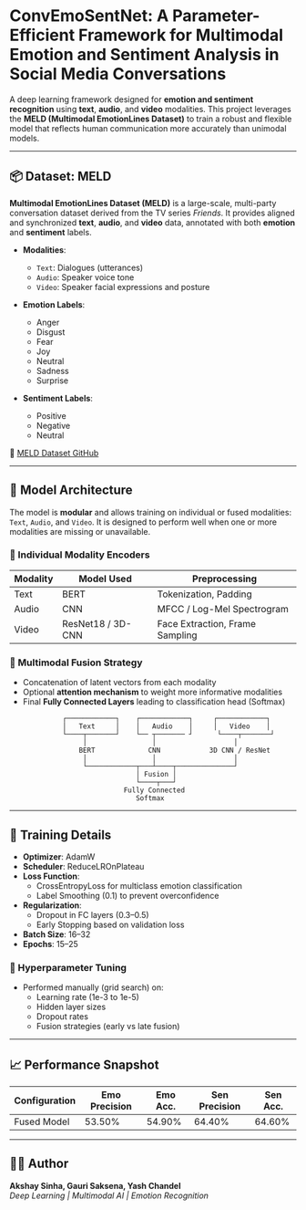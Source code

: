 # ConvEmoSentNet: A Parameter-Efficient Framework for Multimodal Emotion and Sentiment Analysis in Social Media Conversations

A deep learning framework designed for **emotion and sentiment recognition** using **text**, **audio**, and **video** modalities. This project leverages the **MELD (Multimodal EmotionLines Dataset)** to train a robust and flexible model that reflects human communication more accurately than unimodal models.

---

## 📦 Dataset: MELD

**Multimodal EmotionLines Dataset (MELD)** is a large-scale, multi-party conversation dataset derived from the TV series *Friends*. It provides aligned and synchronized **text**, **audio**, and **video** data, annotated with both **emotion** and **sentiment** labels.

- **Modalities**:  
  - `Text`: Dialogues (utterances)  
  - `Audio`: Speaker voice tone  
  - `Video`: Speaker facial expressions and posture

- **Emotion Labels**:  
  - Anger  
  - Disgust  
  - Fear  
  - Joy  
  - Neutral  
  - Sadness  
  - Surprise  

- **Sentiment Labels**:  
  - Positive  
  - Negative  
  - Neutral  

🔗 [MELD Dataset GitHub](https://github.com/declare-lab/MELD)

---

## 🧠 Model Architecture

The model is **modular** and allows training on individual or fused modalities: `Text`, `Audio`, and `Video`. It is designed to perform well when one or more modalities are missing or unavailable.

### 🔹 Individual Modality Encoders

| Modality | Model Used         | Preprocessing                  |
|----------|--------------------|--------------------------------|
| Text     | BERT               | Tokenization, Padding          |
| Audio    | CNN                | MFCC / Log-Mel Spectrogram     |
| Video    | ResNet18 / 3D-CNN  | Face Extraction, Frame Sampling|

### 🔹 Multimodal Fusion Strategy

- Concatenation of latent vectors from each modality  
- Optional **attention mechanism** to weight more informative modalities  
- Final **Fully Connected Layers** leading to classification head (Softmax)

```
             ┌────────────┐    ┌────────────┐     ┌────────────┐
             │   Text     │    │   Audio    │     │   Video    │
             └────┬───────┘    └── ┬─────── ┘      └────┬───────┘
                  │                │                   │
                 BERT             CNN            3D CNN / ResNet
                  │                │                   │
                  └────────────┬───┴────┬──────────────┘
                               │ Fusion │
                               └────┬───┘
                            Fully Connected
                               Softmax
```

---

## 🧪 Training Details

- **Optimizer**: AdamW  
- **Scheduler**: ReduceLROnPlateau  
- **Loss Function**:  
  - CrossEntropyLoss for multiclass emotion classification  
  - Label Smoothing (0.1) to prevent overconfidence  
- **Regularization**:  
  - Dropout in FC layers (0.3–0.5)  
  - Early Stopping based on validation loss  
- **Batch Size**: 16–32  
- **Epochs**: 15–25  

### 🧵 Hyperparameter Tuning

- Performed manually (grid search) on:
  - Learning rate (1e-3 to 1e-5)  
  - Hidden layer sizes  
  - Dropout rates  
  - Fusion strategies (early vs late fusion)

---

## 📈 Performance Snapshot

| Configuration          | Emo Precision | Emo Acc. | Sen Precision | Sen Acc. |
|------------------------|---------------|----------|---------------|----------|
| Fused Model            | 53.50%        | 54.90%   | 64.40%        | 64.60%   |

---

## 🧑‍💻 Author

**Akshay Sinha, Gauri Saksena, Yash Chandel**  
_Deep Learning | Multimodal AI | Emotion Recognition_
